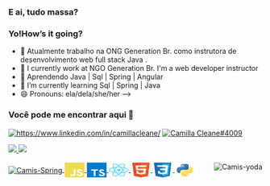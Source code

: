 ### E ai, tudo massa?
### Yo!How’s it going?  

- 🔭 Atualmente trabalho na ONG Generation Br. como instrutora de desenvolvimento web full stack Java .
- 🔭 I currently work at NGO Generation Br. I'm a web developer instructor 
- 🌱 Aprendendo Java | Sql | Spring | Angular 
- 🌱 I’m currently learning Sql | Spring | Java
- 😄 Pronouns: ela/dela/she/her
-->
<p>
<h3> Você pode me encontrar aqui 📍 </h3>
</p>
<a href="https://cutt.ly/uEfrgEk" target="blank"><img align="center" src="https://cdn.jsdelivr.net/npm/simple-icons@3.0.1/icons/linkedin.svg" alt="https://www.linkedin.com/in/camillacleane/" height="30" width="40" /></a>
<a href="https://discord.gg/Camilla Cleane#4009" target="blank"><img align="center" src="https://cdn.jsdelivr.net/npm/simple-icons@3.0.1/icons/discord.svg" alt="Camilla Cleane#4009" height="30" width="40" /></a>
</p>

 <div>
  <a href="https://github.com/camillacleanne">
  <img height="180em" src="https://github-readme-stats.vercel.app/api?username=camillacleanne&show_icons=true&theme=dracula&include_all_commits=true&count_private=true"/>
  <img height="180em" src="https://github-readme-stats.vercel.app/api/top-langs/?username=camillacleanne&layout=compact&langs_count=7&theme=dracula"/>
</div>
<div style="display: inline_block"><br>
  <img align="center" alt="Camis-Spring" height="30" width="40" src="https://cdn.jsdelivr.net/gh/devicons/devicon@v2.13.0/devicon.min.css">
  <img align="center" alt="Camis-Js" height="30" width="40" src="https://raw.githubusercontent.com/devicons/devicon/master/icons/javascript/javascript-plain.svg">
  <img align="center" alt="Camis-Ts" height="30" width="40" src="https://raw.githubusercontent.com/devicons/devicon/master/icons/typescript/typescript-plain.svg">
  <img align="center" alt="Camis-React" height="30" width="40" src="https://raw.githubusercontent.com/devicons/devicon/master/icons/react/react-original.svg">
  <img align="center" alt="Camis-HTML" height="30" width="40" src="https://raw.githubusercontent.com/devicons/devicon/master/icons/html5/html5-original.svg">
  <img align="center" alt="Camis-CSS" height="30" width="40" src="https://raw.githubusercontent.com/devicons/devicon/master/icons/css3/css3-original.svg">
  <img align="center" alt="Camis-Python" height="30" width="40" src="https://raw.githubusercontent.com/devicons/devicon/master/icons/python/python-original.svg">
  <img align="right" alt="Camis-yoda" src="https://images.squarespace-cdn.com/content/v1/5f402a9d4e121b7f850b4374/1598040806117-PDC4TPTFKVM7DTP8RSXF/App-Developer.gif">
</div>
